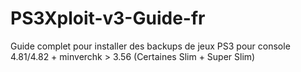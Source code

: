 # PS3Xploit-v3-Guide-fr

Guide complet pour installer des backups de jeux PS3 pour console 4.81/4.82 + minverchk > 3.56 (Certaines Slim + Super Slim)
